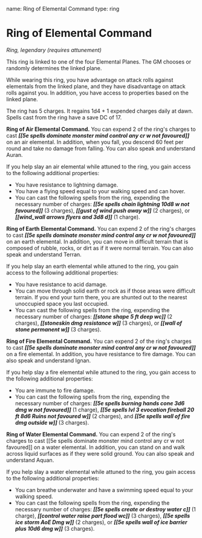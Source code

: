 name: Ring of Elemental Command
type: ring

# Ring of Elemental Command 
_Ring, legendary (requires attunement)_ 

This ring is linked to one of the four Elemental Planes. The GM chooses or randomly determines the linked plane.

While wearing this ring, you have advantage on attack rolls against elementals from the linked plane, and they have disadvantage on attack rolls against you. In addition, you have access to properties based on the linked plane.

The ring has 5 charges. It regains 1d4 + 1 expended charges daily at dawn. Spells cast from the ring have a save DC of 17.

**Ring of Air Elemental Command.** You can expend 2 of the ring's charges to cast **_[[5e spells dominate monster mind control any cr w not favoured]]_** on an air elemental. In addition, when you fall, you descend 60 feet per round and take no damage from falling. You can also speak and understand Auran.

If you help slay an air elemental while attuned to the ring, you gain access to the following additional properties:

* You have resistance to lightning damage.
* You have a flying speed equal to your walking speed and can hover.
* You can cast the following spells from the ring, expending the necessary number of charges: **_[[5e spells chain lightning 10d8 w not favoured]]_** (3 charges), **_[[gust of wind push away w]]_** (2 charges), or **_[[wind_wall arrows flyers and 3d8 d]]_** (1 charge). 

**Ring of Earth Elemental Command.** You can expend 2 of the ring's charges to cast **_[[5e spells dominate monster mind control any cr w not favoured]]_** on an earth elemental. In addition, you can move in difficult terrain that is composed of rubble, rocks, or dirt as if it were normal terrain. You can also speak and understand Terran.

If you help slay an earth elemental while attuned to the ring, you gain access to the following additional properties:

* You have resistance to acid damage.
* You can move through solid earth or rock as if those areas were difficult terrain. If you end your turn there, you are shunted out to the nearest unoccupied space you last occupied. 
* You can cast the following spells from the ring, expending the necessary number of charges: **_[[stone shape 5 ft deep wc]]_** (2 charges), **_[[stoneskin dmg resistance w]]_** (3 charges), or **_[[wall of stone permanent w]]_** (3 charges). 

**Ring of Fire Elemental Command.** You can expend 2 of the ring's charges to cast **_[[5e spells dominate monster mind control any cr w not favoured]]_** on a fire elemental. In addition, you have resistance to fire damage. You can also speak and understand Ignan.

If you help slay a fire elemental while attuned to the ring, you gain access to the following additional properties:

* You are immune to fire damage.
* You can cast the following spells from the ring, expending the necessary number of charges: **_[[5e spells burning hands cone 3d6 dmg w not favoured]]_** (1 charge), **_[[5e spells lvl 3 evocation fireball 20 ft 8d6 Ruins not favoured w]]_** (2 charges), and **_[[5e spells wall of fire dmg outside w]]_** (3 charges). 

**Ring of Water Elemental Command.** You can expend 2 of the ring's charges to cast [[5e spells dominate monster mind control any cr w not favoured]] on a water elemental. In addition, you can stand on and walk across liquid surfaces as if they were solid ground. You can also speak and understand Aquan.

If you help slay a water elemental while attuned to the ring, you gain access to the following additional properties:

* You can breathe underwater and have a swimming speed equal to your walking speed.
* You can cast the following spells from the ring, expending the necessary number of charges: **_[[5e spells create or destroy water c]]_** (1 charge), **_[[control water raise part flood wc]]_** (3 charges), **_[[5e spells ice storm AoE Dmg w]]_** (2 charges), or **_[[5e spells wall of ice barrier plus 10d6 dmg w]]_** (3 charges). 